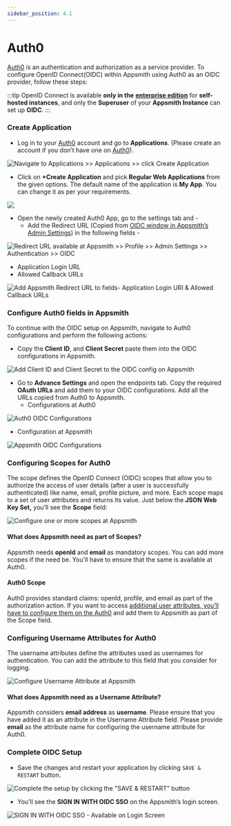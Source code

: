 ```yaml
---
sidebar_position: 4.1
---
```

# Auth0

[Auth0](https://auth0.com/) is an authentication and authorization as a service provider. To configure OpenID Connect(OIDC) within Appsmith using Auth0 as an OIDC provider, follow these steps:

:::tip
OpenID Connect is available **only in the** [**enterprise edition**](https://www.appsmith.com/pricing) for **self-hosted instances**, and only the **Superuser** of your **Appsmith Instance** can set up **OIDC**.
:::

### Create Application

* Log in to your [Auth0](https://auth0.com/) account and go to **Applications**. (Please create an account if you don’t have one on [Auth0](https://auth0.com/)).

![Navigate to Applications >> Applications >> click Create Application](/img/Auth0-NewApplication-SAML-Authentication-singlewebpage.png)

* Click on **+Create Application** and pick **Regular Web Applications** from the given options. The default name of the application is **My App**. You can change it as per your requirements.

![](/img/Auth0-NewApplication-OIDC-RegularWebApp.png)

* Open the newly created Auth0 App, go to the settings tab and -
  * Add the Redirect URL (Copied from [OIDC window in Appsmith’s Admin Settings](./#capture-redirect-url-for-sso-configuration)) in the following fields -

![Redirect URL available at Appsmith >> Profile >> Admin Settings >> Authentication >> OIDC](/img/Appsmith-Admin-Settings-Authentication-OIDC-RedirectURL.png)

* Application Login URL
* Allowed Callback URLs

![Add Appsmith Redirect URL to fields- Application Login URI & Allowed Callback URLs](/img/Auth0-Appsmith-RedirectURL.png)

### Configure Auth0 fields in Appsmith

To continue with the OIDC setup on Appsmith, navigate to Auth0 configurations and perform the following actions:

* Copy the **Client ID**, and **Client Secret** paste them into the OIDC configurations in Appsmith.

![Add Client ID and Client Secret to the OIDC config on Appsmith](</img/Auth0-ClientId-Client_Secret.png>)

* Go to **Advance Settings** and open the endpoints tab. Copy the required **OAuth URLs** and add them to your OIDC configurations. Add all the URLs copied from Auth0 to Appsmith.
  * Configurations at Auth0

![Auth0 OIDC Configurations](/img/Auth0-OIDC-Config-Setup.png)

* Configuration at Appsmith

![Appsmith OIDC Configurations](/img/Appsmith-Admin-Settings-Authentication-OIDC-Setup.png)

### Configuring Scopes for Auth0

The scope defines the OpenID Connect (OIDC) scopes that allow you to authorize the access of user details (after a user is successfully authenticated) like name, email, profile picture, and more. Each scope maps to a set of user attributes and returns its value. Just below the **JSON Web Key Set,** you’ll see the **Scope** field:

![Configure one or more scopes at Appsmith](</img/Appsmith-Scope-Field_(1).png>)

#### What does Appsmith need as part of Scopes?

Appsmith needs **openId** and **email** as mandatory scopes. You can add more scopes if the need be. You'll have to ensure that the same is available at Auth0.

#### Auth0 Scope

Auth0 provides standard claims: openId, profile, and email as part of the authorization action. If you want to access [additional user attributes, you’ll have to configure them on the Auth0](https://auth0.com/docs/get-started/apis/scopes/openid-connect-scopes) and add them to Appsmith as part of the Scope field.

### Configuring Username Attributes for Auth0

The username attributes define the attributes used as usernames for authentication. You can add the attribute to this field that you consider for logging.

![Configure Username Attribute at Appsmith](/img/Appsmith-UsernameAttribute-Field.png)

#### What does Appsmith need as a Username Attribute?

Appsmith considers **email address** as **username**. Please ensure that you have added it as an attribute in the Username Attribute field. Please provide **email** as the attribute name for configuring the username attribute for Auth0.

### Complete OIDC Setup

* Save the changes and restart your application by clicking `SAVE & RESTART` button.

![Complete the setup by clicking the "SAVE & RESTART" button](/img/Appsmith-OIDC-Setup-Complete.png)

* You’ll see the **SIGN IN WITH OIDC SSO** on the Appsmith’s login screen.

![SIGN IN WITH OIDC SSO - Available on Login Screen](/img/Appsmith-SSO-OIDC-Available.png)
